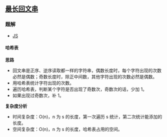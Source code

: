 ## [最长回文串](https://leetcode-cn.com/problems/longest-palindrome/)
### 题解
+ [JS](../../ts/512/409.js)

#### 哈希表
**思路**
+ 回文串是正序、逆序读取都一样的字符串，偶数长度时，每个字符出现的次数必然是偶数；奇数长度时，除正中间数，其他字符出现的次数必然是偶数。
+ 用哈希表统计字符出现的次数。
+ 遍历哈希表，判断某个字符是否出现了奇数次，奇数次的话，少加 1。
+ 如果出现过奇数次，补 1。

**复杂度分析**
+ 时间复杂度：O(n)，n 为 s 的长度，第一次遍历 s 统计，第二次统计能添加的长度。
+ 空间复杂度：O(n)，n 为 s 的长度，哈希表占用的空间。